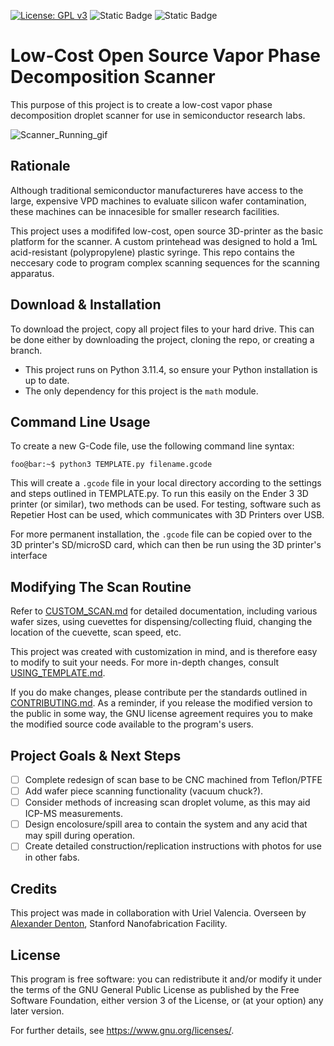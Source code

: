 [![License: GPL v3](https://img.shields.io/badge/License-GPLv3-blue.svg)](https://www.gnu.org/licenses/gpl-3.0)
![Static Badge](https://img.shields.io/badge/PRs-Welcome-green)
![Static Badge](https://img.shields.io/badge/Python_Style-Black-black)

# Low-Cost Open Source Vapor Phase Decomposition Scanner

This purpose of this project is to create a low-cost vapor phase decomposition droplet scanner for use in semiconductor research labs. 

![Scanner_Running_gif](/Guides%20&%20Additional%20Documentation/Assets/scannerRunning.gif)

<!-- ## Table of Contents

| Sections      | Description  |
|---------------|--------------|
| [Introduction](#introduction) | - Low-Cost Open Source Vapor Phase Decomposition Scanner<br> - Project Purpose |
| [Rationale](#rationale) | |
| [Download & Installation](#download--installation) | - Download Methods<br> - Python Version<br> - Project Dependencies |
| [Command Line Usage](#command-line-usage) | - Generating G-Code Files<br> - Usage on Ender 3 3D Printer |
| [Modifying The Scan Routine](#modifying-the-scan-routine) | - Custom Scan Documentation<br> - Advanced Modifications<br> - Contribution Guidelines |
| [Project Goals & Next Steps](#project-goals--next-steps) | - Scan Base Redesign<br> - Wafer Piece Scanning<br> - Increasing Scan Droplet Volume<br> - Enclosure Design<br> - Construction & Replication Instructions |
| [Credits](#credits) | - Collaborators<br> - Supervision |
| [License](#license) | - GPL v3 Licensing Information | -->


## Rationale

Although traditional semiconductor manufactureres have access to the large, expensive VPD machines to evaluate silicon wafer contamination, these machines can be innacesible for smaller research facilities.

This project uses a modififed low-cost, open source 3D-printer as the basic platform for the scanner. A custom printehead was designed to hold a 1mL acid-resistant (polypropylene) plastic syringe. This repo contains the neccesary code to program complex scanning sequences for the scanning apparatus.

## Download & Installation

To download the project, copy all project files to your hard drive. This can be done either by downloading the project, cloning the repo, or creating a branch.

- This project runs on Python 3.11.4, so ensure your Python installation is up to date.
- The only dependency for this project is the `math` module.

## Command Line Usage
To create a new G-Code file, use the following command line syntax:

```console
foo@bar:~$ python3 TEMPLATE.py filename.gcode
```

This will create a `.gcode` file in your local directory according to the settings and steps outlined in TEMPLATE.py. To run this easily on the Ender 3 3D printer (or similar), two methods can be used. For testing, software such as Repetier Host can be used, which communicates with 3D Printers over USB.

For more permanent installation, the `.gcode` file can be copied over to the 3D printer's SD/microSD card, which can then be run using the 3D printer's interface

## Modifying The Scan Routine
Refer to [CUSTOM_SCAN.md](/Guides%20&%20Additional%20Documentation/CUSTOM_SCAN.md) for detailed documentation, including various wafer sizes, using cuevettes for dispensing/collecting fluid, changing the location of the cuevette, scan speed, etc.

This project was created with customization in mind, and is therefore easy to modify to suit your needs. For more in-depth changes, consult [USING_TEMPLATE.md](/Guides%20&%20Additional%20Documentation/USING_TEMPLATE.md). 

If you do make changes, please contribute per the standards outlined in [CONTRIBUTING.md](CONTRIBUTING.md). As a reminder, if you release the modified version to the public in some way, the GNU license agreement requires you to make the modified source code available to the program's users.


## Project Goals & Next Steps
- [ ] Complete redesign of scan base to be CNC machined from Teflon/PTFE
- [ ] Add wafer piece scanning functionality (vacuum chuck?).
- [ ] Consider methods of increasing scan droplet volume, as this may aid ICP-MS measurements.
- [ ] Design encolosure/spill area to contain the system and any acid that may spill during operation.
- [ ] Create detailed construction/replication instructions with photos for use in other fabs.

## Credits
This project was made in collaboration with Uriel Valencia. Overseen by [Alexander Denton](https://profiles.stanford.edu/alexander-denton), Stanford Nanofabrication Facility. 

## License

This program is free software: you can redistribute it and/or modify it under the terms of the GNU General Public License as published by the Free Software Foundation, either version 3 of the License, or (at your option) any later version.

For further details, see <https://www.gnu.org/licenses/>.